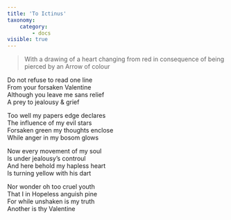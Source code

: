 ```yaml
---
title: 'To Ictinus'
taxonomy:
    category:
        - docs
visible: true
---
```


> With a drawing of a heart changing from red in consequence of being pierced by an Arrow of colour

Do not refuse to read one line  
From your forsaken Valentine  
Although you leave me sans relief  
A prey to jealousy & grief  

Too well my papers edge declares  
The influence of my evil stars  
Forsaken green my thoughts enclose  
While anger in my bosom glows  

Now every movement of my soul  
Is under jealousy’s controul  
And here behold my hapless heart  
Is turning yellow with his dart  

Nor wonder oh too cruel youth  
That I in Hopeless anguish pine  
For while unshaken is my truth  
Another is thy Valentine  